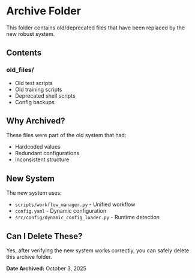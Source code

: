 # Archive Folder

This folder contains old/deprecated files that have been replaced by the new robust system.

## Contents

### old_files/
- Old test scripts
- Old training scripts
- Deprecated shell scripts
- Config backups

## Why Archived?

These files were part of the old system that had:
- Hardcoded values
- Redundant configurations
- Inconsistent structure

## New System

The new system uses:
- `scripts/workflow_manager.py` - Unified workflow
- `config.yaml` - Dynamic configuration
- `src/config/dynamic_config_loader.py` - Runtime detection

## Can I Delete These?

Yes, after verifying the new system works correctly, you can safely delete this archive folder.

**Date Archived:** October 3, 2025
